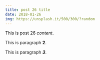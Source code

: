 ```yaml
---
title: post 26 title
date: 2018-01-26
img: https://unsplash.it/500/300/?random
---
```

This is post 26 *content*.

This is paragraph **2**.

This is paragraph ***3***.
